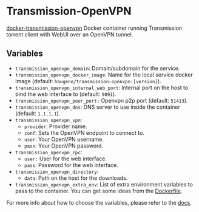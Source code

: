 # Transmission-OpenVPN

[docker-transmission-openvpn](https://github.com/haugene/docker-transmission-openvpn)
Docker container running Transmission torrent client with WebUI over an OpenVPN
tunnel.

## Variables

* `transmission_openvpn_domain`: Domain/subdomain for the service.
* `transmission_openvpn_docker_image`: Name for the local service docker image
   (default: `haugene/transmission-openvpn:[version]`).
* `transmission_openvpn_internal_web_port`: Internal port on the host to bind
   the web interface to (default: `9091`).
* `transmission_openvpn_peer_port:` Openvpn p2p port (default: `51413`).
* `transmission_openvpn_dns`: DNS server to use inside the container (default:
   `1.1.1.1`).
* `transmission_openvpn_vpn`:
   * `provider`: Provider name.
   * `conf`: Sets the OpenVPN endpoint to connect to.
   * `user`: Your OpenVPN username.
   * `pass`: Your OpenVPN password.
* `transmission_openvpn_rpc`:
   * `user:` User for the web interface.
   * `pass`: Password for the web interface.
* `transmission_openvpn_directory`:
   * `data`: Path on the host for the downloads.
* `transmission_openvpn_extra_env`: List of extra environment variables to pass
   to the container. You can get some ideas from the
   [Dockerfile](https://github.com/haugene/docker-transmission-openvpn/blob/master/Dockerfile.alpine).

For more info about how to choose the variables, please refer to the
[docs](https://haugene.github.io/docker-transmission-openvpn/).
